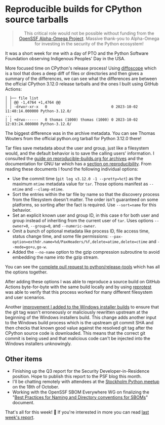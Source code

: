 # Reproducible builds for CPython source tarballs

<blockquote>
  <center>This critical role would not be possible without funding from the <a href="https://alpha-omega.dev">OpenSSF Alpha-Omega Project</a>.
  Massive thank-you to Alpha-Omega for investing in the security of the Python ecosystem!</center>
</blockquote>

It was a short week for me with a day of PTO and the Python Software Foundation observing Indigenous Peoples' Day in the USA.

More focused time on CPython's release process! Using [diffoscope](https://diffoscope.org/) which is a tool that does a deep diff of files or directories
and then gives a summary of the differences, we can see what the differences are between the official CPython 3.12.0
release tarballs and the ones I built using GitHub Actions:

```
│ ├── file list
│ │ @@ -1,4764 +1,4764 @@
│ │ -drwxr-xr-x   0                             0 2023-10-02 11:48:14.000000 Python-3.12.0/
...
│ │ +drwx------   0 thomas (1000) thomas (1000) 0 2023-10-02 12:03:24.000000 Python-3.12.0/
```

The biggest difference was in the archive metadata. You can see Thomas Wouters from the official python.org tarball for Python 3.12.0 there!

Tar files save metadata about the user and group, just like a filesystem would,
and the default behavior is to save the calling users' information. I consulted the [guide on reproducible-builds.org
for archives](https://reproducible-builds.org/docs/archives/) and the documentation for GNU tar which has a [section on reproducibility](https://www.gnu.org/software/tar/manual/html_node/Reproducibility.html#Reproducibility).
From reading these documents I found the following individual options:

* Use the commit time (`git log v3.12.0 -1 --pretty=%ct`) as the maximum `mtime` metadata value for `tar`.
  Those options manifest as `--mtime` and `--clamp-mtime`.
* Sort the entries within the tar file by name so that the discovery process from the filesystem doesn't matter.
  The order isn't guaranteed on some platforms, so sorting after the fact is required. Use `--sort=name` for this behavior.
* Set an explicit known user and group ID, in this case `0` for both user and group instead of inheriting from the current user
  of `tar`. Uses options `--owner=0`, `--group=0`, and `--numeric-owner`.
* Omit a bunch of optional metadata like process ID, file access time, status change time, and some file permissions:
  `--pax-option=exthdr.name=%d/PaxHeaders/%f,delete=atime,delete=ctime` and `--mode=go+u,go-w`.
* Added the `--no-name` option to the gzip compression subroutine to avoid embedding the name into the gzip stream.

You can see the [complete pull request to python/release-tools](https://github.com/python/release-tools/pull/62) which has all the options together.

After adding these options I was able to reproduce a source build on GitHub Actions byte-for-byte with
the same build locally and by using [reprotest](https://salsa.debian.org/reproducible-builds/reprotest) was able to verify that this process worked for many different
filesystem and user scenarios.

Another [improvement I added to the Windows installer builds](https://github.com/python/release-tools/pull/61) to ensure that the git tag
wasn't erroneously or maliciously rewritten upstream at the beginning of the Windows installers build. This change
adds another input to the Windows build process which is the upstream git commit SHA and then checks that known good
value against the resolved git tag after the CPython source code is downloaded. This means that the correct git commit
is being used and that malicious code can't be injected into the Windows installers unknowingly.

## Other items

* Finishing up the Q3 report for the Security Developer-in-Residence position. Hope to publish this report to the PSF blog this month.
* I'll be chatting remotely with attendees at the [Stockholm Python meetup](https://www.meetup.com/pysthlm/events/296576048/) on the 18th of October.
* Working with the OpenSSF SBOM Everywhere WG on finalizing the "[Best Practices for Naming and Directory conventions for SBOMs](https://docs.google.com/document/d/1-jFoh_R7FV4NhHuUkt4Atz3h4K9b4bnmolntSbytspE)" document.

That's all for this week! 👋 If you're interested in more you can read [last week's report](http://sethmlarson.dev/security-developer-in-residence-weekly-report-13).
